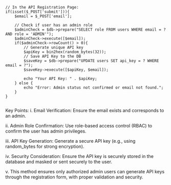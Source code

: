 ```
// In the API Registration Page:
if(isset($_POST['submit'])){
    $email = $_POST['email'];
    
    // Check if user has an admin role
    $adminCheck = $db->prepare("SELECT role FROM users WHERE email = ? AND role = 'ADMIN'");
    $adminCheck->execute([$email]);
    if($adminCheck->rowCount() > 0){
        // Generate unique API key
        $apiKey = bin2hex(random_bytes(32));
        // Save API Key to the DB
        $saveKey = $db->prepare("UPDATE users SET api_key = ? WHERE email = ?");
        $saveKey->execute([$apiKey, $email]);
        
        echo "Your API Key: " . $apiKey;
    } else {
        echo "Error: Admin status not confirmed or email not found.";
    }
}


```

Key Points:
i. Email Verification: Ensure the email exists and corresponds to an admin.

ii. Admin Role Confirmation: Use role-based access control (RBAC) to confirm the user has admin privileges.


iii. API Key Generation: Generate a secure API key (e.g., using random_bytes for strong encryption).

iv. Security Consideration: Ensure the API key is securely stored in the database and masked or sent securely to the user.

v. This method ensures only authorized admin users can generate API keys through the registration form, with proper validation and security.
